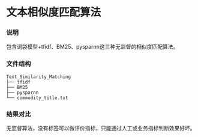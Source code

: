 # 文本相似度匹配算法
### 说明
包含词袋模型+tfidf、BM25、pysparnn这三种无监督的相似度匹配算法。 
### 文件结构
```
Text_Similarity_Matching
├── tfidf
├── BM25
├── pysparnn
└── commodity_title.txt
```
### 结果对比
无监督算法，没有标签可以做评价指标，只能通过人工或业务指标判断效果好坏。